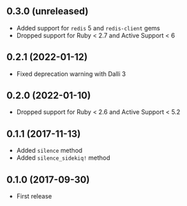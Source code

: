 ## 0.3.0 (unreleased)

- Added support for `redis` 5 and `redis-client` gems
- Dropped support for Ruby < 2.7 and Active Support < 6

## 0.2.1 (2022-01-12)

- Fixed deprecation warning with Dalli 3

## 0.2.0 (2022-01-10)

- Dropped support for Ruby < 2.6 and Active Support < 5.2

## 0.1.1 (2017-11-13)

- Added `silence` method
- Added `silence_sidekiq!` method

## 0.1.0 (2017-09-30)

- First release

